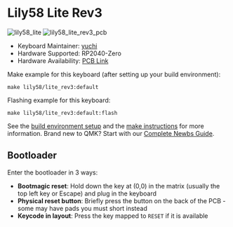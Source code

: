 # Lily58 Lite Rev3

![lily58_lite](https://user-images.githubusercontent.com/6285554/84393842-13960900-ac37-11ea-811e-65db2948ca73.jpg)
![lily58_lite_rev3_pcb](https://github.com/user-attachments/assets/1f1b7ba9-0dc8-4819-9092-49406aa220d0)


* Keyboard Maintainer: [yuchi](https://github.com/kata0510)
* Hardware Supported: RP2040-Zero
* Hardware Availability: [PCB Link](https://github.com/kata0510/Lily58/tree/master/Lite_Rev3)

Make example for this keyboard (after setting up your build environment):

    make lily58/lite_rev3:default

Flashing example for this keyboard:

    make lily58/lite_rev3:default:flash

See the [build environment setup](https://docs.qmk.fm/#/getting_started_build_tools) and the [make instructions](https://docs.qmk.fm/#/getting_started_make_guide) for more information. Brand new to QMK? Start with our [Complete Newbs Guide](https://docs.qmk.fm/#/newbs).

## Bootloader

Enter the bootloader in 3 ways:

* **Bootmagic reset**: Hold down the key at (0,0) in the matrix (usually the top left key or Escape) and plug in the keyboard
* **Physical reset button**: Briefly press the button on the back of the PCB - some may have pads you must short instead
* **Keycode in layout**: Press the key mapped to `RESET` if it is available
